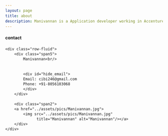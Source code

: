 ```yaml
---
layout: page
title: about
description: Manivannan is a Application developer working in Accenture solutions private Limited.
---
```


<div class="container">
<h4><a name="contact"></a>contact</h4>

    <div class="row-fluid">
        <div class="span5">
            Manivannan<br/>
           

            <div id="hide_email">
            Email: cibi246@gmail.com
            Phone: +91-8056103068
            </div>
        </div>

        <div class="span2">
        <a href="../assets/pics/Manivannan.jpg">
            <img src="../assets/pics/Manivannan.jpg"
                  title="Manivannan" alt="Manivannan"/></a>
        </div>
    </div>
</div>
